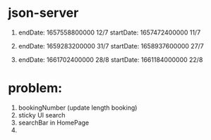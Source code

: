 # json-server

1. endDate: 1657558800000 12/7
   startDate: 1657472400000 11/7
2. endDate: 1659283200000 31/7
   startDate: 1658937600000 27/7

3. endDate: 1661702400000 28/8
   startDate: 1661184000000 22/8

# problem:

1. bookingNumber (update length booking)
2. sticky UI search
3. searchBar in HomePage
4.

